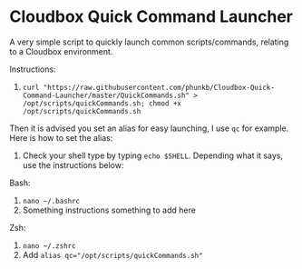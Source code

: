 # Cloudbox Quick Command Launcher
A very simple script to quickly launch common scripts/commands, relating to a Cloudbox environment.

Instructions:

1.  `curl "https://raw.githubusercontent.com/phunkb/Cloudbox-Quick-Command-Launcher/master/QuickCommands.sh" > /opt/scripts/quickCommands.sh; chmod +x /opt/scripts/quickCommands.sh`

Then it is advised you set an alias for easy launching, I use `qc` for example. Here is how to set the alias:

1. Check your shell type by typing `echo $SHELL`. Depending what it says, use the instructions below:

Bash:
   1. `nano ~/.bashrc`
   2. Something instructions something to add here

Zsh:
   1. `nano ~/.zshrc`
   2. Add `alias qc="/opt/scripts/quickCommands.sh"`



